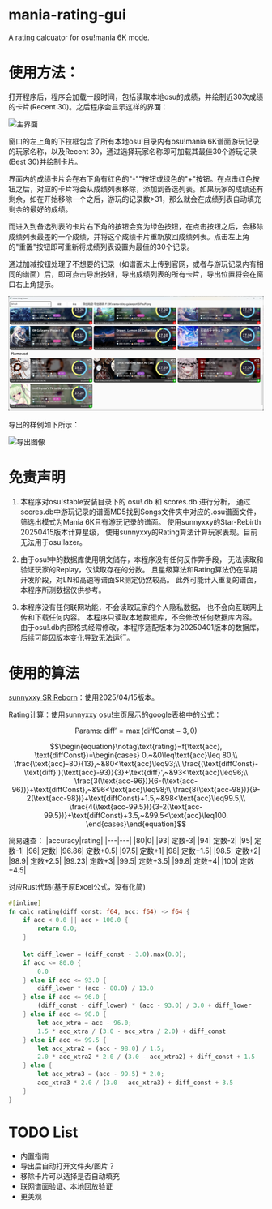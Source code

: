 # mania-rating-gui
A rating calcuator for osu!mania 6K mode.

# 使用方法：
打开程序后，程序会加载一段时间，包括读取本地osu的成绩，并绘制近30次成绩的卡片(Recent 30)。之后程序会显示这样的界面：

![主界面](/pics/main.jpg "主界面")

窗口的左上角的下拉框包含了所有本地osu!目录内有osu!mania 6K谱面游玩记录的玩家名称，以及Recent 30，通过选择玩家名称即可加载其最佳30个游玩记录(Best 30)并绘制卡片。

界面内的成绩卡片会在右下角有红色的"-""按钮或绿色的"+"按钮。在点击红色按钮之后，对应的卡片将会从成绩列表移除，添加到备选列表。如果玩家的成绩还有剩余，如在开始移除一个之后，游玩的记录数>31，那么就会在成绩列表自动填充剩余的最好的成绩。

而进入到备选列表的卡片右下角的按钮会变为绿色按钮，在点击按钮之后，会移除成绩列表最差的一个成绩，并将这个成绩卡片重新放回成绩列表。点击左上角的"重置"按钮即可重新将成绩列表设置为最佳的30个记录。

通过加减按钮处理了不想要的记录（如谱面未上传到官网，或者与游玩记录内有相同的谱面）后，即可点击导出按钮，导出成绩列表的所有卡片，导出位置将会在窗口右上角提示。

![导出](/pics/exported.jpg "导出")

导出的样例如下所示：

![导出图像](/pics/SiFouR.png "导出图像")

# 免责声明

1. 本程序对osu!stable安装目录下的 osu!.db 和 scores.db 进行分析，
    通过scores.db中游玩记录的谱面MD5找到Songs文件夹中对应的.osu谱面文件，
    筛选出模式为Mania 6K且有游玩记录的谱面。
    使用sunnyxxy的Star-Rebirth 20250415版本计算星级，
    使用sunnyxxy的Rating算法计算玩家表现。目前无法用于osu!lazer。

2. 由于osu!中的数据库使用明文储存，本程序没有任何反作弊手段，
    无法读取和验证玩家的Replay，仅读取存在的分数。
    且星级算法和Rating算法仍在早期开发阶段，对LN和高速等谱面SR测定仍然较高。
    此外可能计入重复的谱面，本程序所测数据仅供参考。

3. 本程序没有任何联网功能，不会读取玩家的个人隐私数据，
    也不会向互联网上传和下载任何内容。
    本程序只读取本地数据库，不会修改任何数据库内容。
    由于osu!.db内部格式经常修改，本程序适配版本为20250401版本的数据库，
    后续可能因版本变化导致无法运行。

# 使用的算法

[sunnyxxy SR Reborn](https://github.com/sunnyxxy/Star-Rating-Rebirth)：使用2025/04/15版本。

Rating计算：使用sunnyxxy osu!主页展示的[google表格](https://docs.google.com/spreadsheets/d/1orVFRc_dmCDaQaIEGi1vcjePcZ0od0qMriuUNJOQUO0/edit?pli=1&gid=777965813#gid=777965813)中的公式：

$$\text{Params: } \text{diff}'=\max(\text{diffConst}-3,0)$$

$$\begin{equation}\notag\text{rating}=f(\text{acc}, \text{diffConst})=\begin{cases}
0,~&0\leq\text{acc}\leq 80;\\
\frac{\text{acc}-80}{13},~&80<\text{acc}\leq93;\\
\frac{(\text{diffConst}-\text{diff}')(\text{acc}-93)}{3}+\text{diff}',~&93<\text{acc}\leq96;\\
\frac{3(\text{acc-96})}{6-(\text{acc-96})}+\text{diffConst},~&96<\text{acc}\leq98;\\
\frac{8(\text{acc-98})}{9-2(\text{acc-98})}+\text{diffConst}+1.5,~&98<\text{acc}\leq99.5;\\
\frac{4(\text{acc-99.5})}{3-2(\text{acc-99.5})}+\text{diffConst}+3.5,~&99.5<\text{acc}\leq100.
\end{cases}\end{equation}$$

简易速查：
|accuracy|rating|
|---|---|
|80|0|
|93| 定数-3|
|94| 定数-2|
|95| 定数-1|
|96| 定数|
|96.86| 定数+0.5|
|97.5| 定数+1|
|98| 定数+1.5|
|98.5| 定数+2|
|98.9| 定数+2.5|
|99.23| 定数+3|
|99.5| 定数+3.5|
|99.8| 定数+4|
|100| 定数+4.5|

对应Rust代码(基于原Excel公式，没有化简)

```rust
#[inline]
fn calc_rating(diff_const: f64, acc: f64) -> f64 {
    if acc < 0.0 || acc > 100.0 {
        return 0.0;
    }

    let diff_lower = (diff_const - 3.0).max(0.0);
    if acc <= 80.0 {
        0.0
    } else if acc <= 93.0 {
        diff_lower * (acc - 80.0) / 13.0
    } else if acc <= 96.0 {
        (diff_const - diff_lower) * (acc - 93.0) / 3.0 + diff_lower
    } else if acc <= 98.0 {
        let acc_xtra = acc - 96.0;
        1.5 * acc_xtra / (3.0 - acc_xtra / 2.0) + diff_const
    } else if acc <= 99.5 {
        let acc_xtra2 = (acc - 98.0) / 1.5;
        2.0 * acc_xtra2 * 2.0 / (3.0 - acc_xtra2) + diff_const + 1.5
    } else {
        let acc_xtra3 = (acc - 99.5) * 2.0;
        acc_xtra3 * 2.0 / (3.0 - acc_xtra3) + diff_const + 3.5
    }
}
```


# TODO List
+ 内置指南
+ 导出后自动打开文件夹/图片？
+ 移除卡片可以选择是否自动填充
+ 联网谱面验证、本地回放验证
+ 更美观
